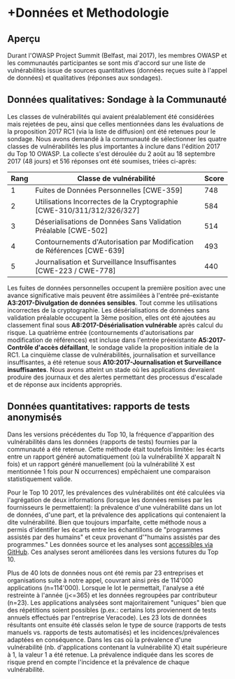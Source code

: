 # +Données et Methodologie

## Aperçu

Durant l'OWASP Project Summit (Belfast, mai 2017), les membres OWASP et les communautés participantes se sont mis d'accord sur une liste de vulnérabilités issue de sources quantitatives (données reçues suite à l'appel de données) et qualitatives (réponses aux sondages).
 
## Données qualitatives: Sondage à la Communauté

Les classes de vulnérabilités qui avaient préalablement été considérées mais rejetées de peu, ainsi que celles  mentionnées dans les évaluations de la proposition 2017 RC1 (via la liste de diffusion) ont été retenues pour le sondage. Nous avons demandé à la communauté de sélectionner les quatre classes de vulnérabilités les plus importantes à inclure dans l'édition 2017 du Top 10 OWASP. La collecte s'est déroulée du 2 août au 18 septembre 2017 (48 jours) et 516 réponses ont été soumises, triées ci-après:

| Rang | Classe de vulnérabilité | Score |
| -- | -- | -- |
| 1 | Fuites de Données Personnelles [CWE-359] | 748 |
| 2 | Utilisations Incorrectes de la Cryptographie [CWE-310/311/312/326/327]| 584 |
| 3 | Déserialisations de Données Sans Validation Préalable [CWE-502] | 514 |
| 4 | Contournements d'Autorisation par Modification de Références [CWE-639] | 493 |
| 5 | Journalisation et Surveillance Insuffisantes [CWE-223 / CWE-778]| 440 |

Les fuites de données personnelles occupent la première position avec une avance significative mais peuvent être assimilées à l'entrée pré-existante **A3:2017-Divulgation de données sensibles**. Tout comme les utilisations incorrectes de la cryptographie. Les désérialisations de données sans validation préalable occupent la 3ème position, elles ont été ajoutées au classement final sous **A8:2017-Désérialisation vulnérable** après calcul du risque. La quatrième entrée (contournements d'autorisations par modification de références) est incluse dans l'entrée préexistante **A5:2017-Contrôle d'accès défaillant**, le sondage valide la proposition initiale de la RC1. La cinquième classe de vulnérabilités, journalisation et surveillance insuffisantes, a été retenue sous **A10:2017-Journalisation et Surveillance insuffisantes**. Nous avons atteint un stade où les applications devraient produire des journaux et des alertes permettant des processus d'escalade et de réponse aux incidents appropriés.

## Données quantitatives: rapports de tests anonymisés 

Dans les versions précédentes du Top 10, la fréquence d'apparition des vulnérabilités dans les données (rapports de tests) fournies par la communauté a été retenue. Cette méthode était toutefois limitée: les écarts entre un rapport généré automatiquement (où la vulnérabilité X apparaît N fois) et un rapport généré manuellement (où la vulnérabilité X est mentionnée 1 fois pour N occurrences) empêchaient une comparaison statistiquement valide.

Pour le Top 10 2017, les prévalences des vulnérabilités ont été calculées via l'agrégation de deux informations (lorsque les données remises par les fournisseurs le permettaient): la prévalence d'une vulnérabilité dans un lot de données, d'une part, et la prévalence des applications qui contenaient la dite vulnérabilité. Bien que toujours imparfaite, cette méthode nous a permis d'identifier les écarts entre les échantillons de "programmes assistés par des humains" et ceux provenant d'"humains assistés par des programmes." Les données source et les analyses sont [accessibles via GitHub](https://github.com/OWASP/Top10/tree/master/2017/datacall). Ces analyses seront améliorées dans les versions futures du Top 10.

Plus de 40 lots de données nous ont été remis par 23 entreprises et organisations suite à notre appel, couvrant ainsi près de 114'000 applications (n=114'000). Lorsque le lot le permettait, l'analyse a été restreinte à l'année (j<=365) et les données regroupées par contributeur (n=23). Les applications analysées sont majoritairement "uniques" bien que des répétitions soient possibles (p.ex.: certains lots proviennent de tests annuels effectués par l'entreprise Veracode). Les 23 lots de données résultants ont ensuite été classés selon le type de source (rapports de tests manuels vs. rapports de tests automatisés) et les incidences/prévalences adaptées en conséquence. Dans les cas où la prévalence d'une vulnérabilité (nb. d'applications contenant la vulnérabilité X) était supérieure à 1, la valeur 1 a été retenue. La prévalence indiquée dans les scores de risque prend en compte l'incidence et la prévalence de chaque vulnérabilité.
